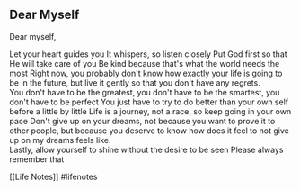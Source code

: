 ## Dear Myself

Dear myself, 

Let your heart guides you
It whispers, so listen closely
Put God first so that He will take care of you
Be kind because that's what the world needs the most 
Right now, you probably don't know how exactly your life is going to be in the future, but live it gently so that you don't have any regrets.  
You don't have to be the greatest, you don't have to be the smartest, you don't have to be perfect
You just have to try to do better than your own self before a little by little
Life is a journey, not a race, so keep going in your own pace
Don't give up on your dreams, not because you want to prove it to other people, but because you deserve to know how does it feel to not give up on my dreams feels like.  
Lastly, allow yourself to shine without the desire to be seen
Please always remember that

[[Life Notes]]
#lifenotes 